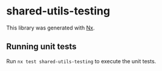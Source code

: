 # shared-utils-testing

This library was generated with [Nx](https://nx.dev).

## Running unit tests

Run `nx test shared-utils-testing` to execute the unit tests.
